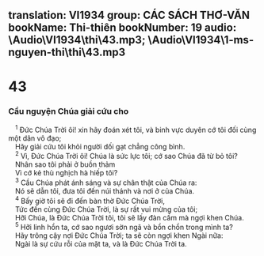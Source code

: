 translation: VI1934
group: CÁC SÁCH THƠ-VĂN
bookName: Thi-thiên 
bookNumber: 19
audio: \Audio\VI1934\thi\43.mp3; \Audio\VI1934\1-ms-nguyen-thi\thi\43.mp3
-------

<div class="title"><h1>43</h1><h3>Cầu nguyện Chúa giải cứu cho</h3></div>
<span class="verse thi_43_1"> <sup>1</sup> Đức Chúa Trời ôi! xin hãy đoán xét tôi, và binh vực duyên cớ tôi đối cùng một dân vô đạo; <br/> Hãy giải cứu tôi khỏi người dối gạt chẳng công bình. <br/></span>
<span class="verse thi_43_2"> <sup>2</sup> Vì, Đức Chúa Trời ôi! Chúa là sức lực tôi; cớ sao Chúa đã từ bỏ tôi? <br/> Nhân sao tôi phải ở buồn thảm <br/> Vì cớ kẻ thù nghịch hà hiếp tôi? <br/></span>
<span class="verse thi_43_3"> <sup>3</sup> Cầu Chúa phát ánh sáng và sự chân thật của Chúa ra: <br/> Nó sẽ dẫn tôi, đưa tôi đến núi thánh và nơi ở của Chúa. <br/></span>
<span class="verse thi_43_4"> <sup>4</sup> Bấy giờ tôi sẽ đi đến bàn thờ Đức Chúa Trời, <br/> Tức đến cùng Đức Chúa Trời, là sự rất vui mừng của tôi; <br/> Hỡi Chúa, là Đức Chúa Trời tôi, tôi sẽ lấy đàn cầm mà ngợi khen Chúa. <br/></span>
<span class="verse thi_43_5"> <sup>5</sup> Hỡi linh hồn ta, cớ sao ngươi sờn ngã và bồn chồn trong mình ta? <br/> Hãy trông cậy nơi Đức Chúa Trời; ta sẽ còn ngợi khen Ngài nữa: <br/> Ngài là sự cứu rỗi của mặt ta, và là Đức Chúa Trời ta. <br/></span>
